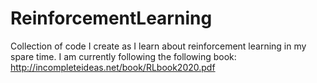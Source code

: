 # ReinforcementLearning
Collection of code I create as I learn about reinforcement learning in my spare time. I am currently following the following book: http://incompleteideas.net/book/RLbook2020.pdf
